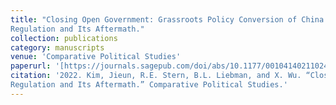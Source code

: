 ```yaml
---
title: "Closing Open Government: Grassroots Policy Conversion of China’s Open Government Information
Regulation and Its Aftermath."
collection: publications
category: manuscripts
venue: 'Comparative Political Studies'
paperurl: '[https://journals.sagepub.com/doi/abs/10.1177/00104140211024314?journalCode=cpsa]'
citation: '2022. Kim, Jieun, R.E. Stern, B.L. Liebman, and X. Wu. “Closing Open Government: Grassroots Policy Conversion of China’s Open Government Information
Regulation and Its Aftermath.” Comparative Political Studies.'
---
```

